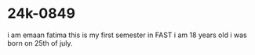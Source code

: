 # 24k-0849
i am emaan fatima
this is my first semester in FAST
i am 18 years old
i was born on 25th of july.
